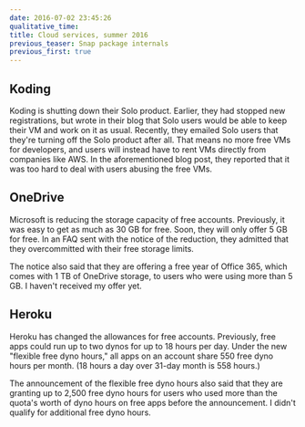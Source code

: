 ```yaml
---
date: 2016-07-02 23:45:26
qualitative_time: 
title: Cloud services, summer 2016
previous_teaser: Snap package internals
previous_first: true
---
```

## Koding
Koding is shutting down their Solo product.
Earlier, they had stopped new registrations, but wrote in their blog that Solo users would be able to keep their VM and work on it as usual.
Recently, they emailed Solo users that they're turning off the Solo product after all.
That means no more free VMs for developers, and users will instead have to rent VMs directly from companies like AWS.
In the aforementioned blog post, they reported that it was too hard to deal with users abusing the free VMs.

## OneDrive
Microsoft is reducing the storage capacity of free accounts.
Previously, it was easy to get as much as 30 GB for free.
Soon, they will only offer 5 GB for free.
In an FAQ sent with the notice of the reduction, they admitted that they overcommitted with their free storage limits.

The notice also said that they are offering a free year of Office 365, which comes with 1 TB of OneDrive storage, to users who were using more than 5 GB.
I haven't received my offer yet.

## Heroku
Heroku has changed the allowances for free accounts.
Previously, free apps could run up to two dynos for up to 18 hours per day.
Under the new "flexible free dyno hours," all apps on an account share 550 free dyno hours per month.
(18 hours a day over 31-day month is 558 hours.)

The announcement of the flexible free dyno hours also said that they are granting up to 2,500 free dyno hours for users who used more than the quota's worth of dyno hours on free apps before the announcement.
I didn't qualify for additional free dyno hours.

